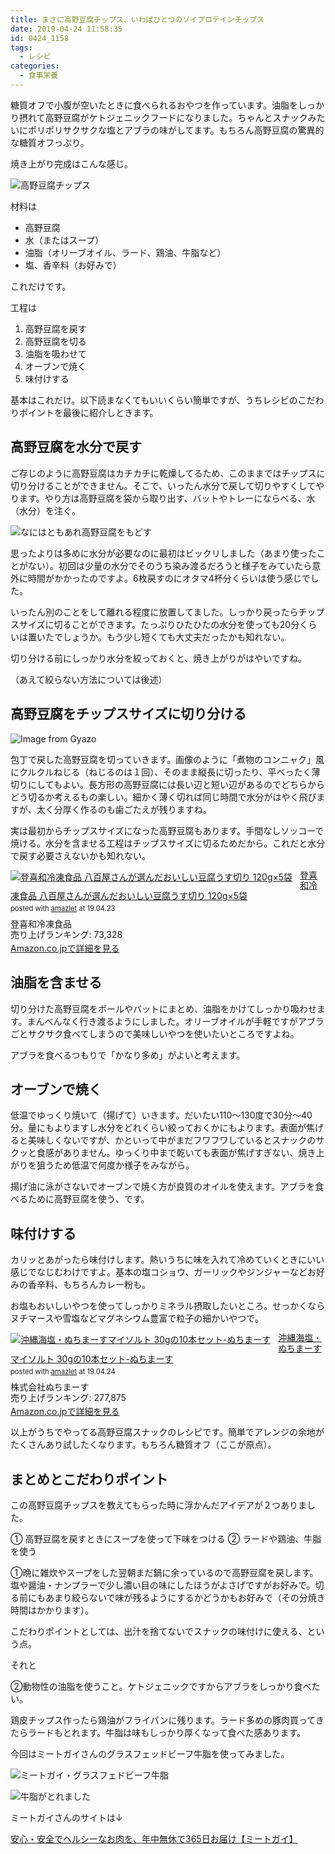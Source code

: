 ```yaml
---
title: まさに高野豆腐チップス、いわばひとつのソイプロテインチップス
date: 2019-04-24 11:58:35
id: 0424_1158
tags:
  - レシピ
categories:
  - 食事栄養
---
```

糖質オフで小腹が空いたときに食べられるおやつを作っています。油脂をしっかり摂れて高野豆腐がケトジェニックフードになりました。ちゃんとスナックみたいにポリポリサクサクな塩とアブラの味がしてます。もちろん高野豆腐の驚異的な糖質オフっぷり。
<!--more-->

焼き上がり完成はこんな感じ。

![高野豆腐チップス](https://i.gyazo.com/5bb264447c7f63039c50c79297075096.jpg)

材料は

 - 高野豆腐
 - 水（またはスープ）
 - 油脂（オリーブオイル、ラード、鶏油、牛脂など）
 - 塩、香辛料（お好みで）

これだけです。

工程は
1. 高野豆腐を戻す
2. 高野豆腐を切る
3. 油脂を吸わせて
4. オーブンで焼く
5. 味付けする

基本はこれだけ。以下読まなくてもいいくらい簡単ですが、うちレシピのこだわりポイントを最後に紹介しときます。

## 高野豆腐を水分で戻す

ご存じのように高野豆腐はカチカチに乾燥してるため、このままではチップスに切り分けることができません。そこで、いったん水分で戻して切りやすくしてやります。やり方は高野豆腐を袋から取り出す、バットやトレーにならべる、水（水分）を注ぐ。

![なにはともあれ高野豆腐をもどす](https://i.gyazo.com/c4577e997ca3c0447945920b9a666d95.jpg)


思ったよりは多めに水分が必要なのに最初はビックリしました（あまり使ったことがない）。初回は少量の水分でそのうち染み渡るだろうと様子をみていたら意外に時間がかかったのですよ。6枚戻すのにオタマ4杯分くらいは使う感じでした。

いったん別のことをして離れる程度に放置してました。しっかり戻ったらチップスサイズに切ることができます。たっぷりひたひたの水分を使っても20分くらいは置いたでしょうか。もう少し短くても大丈夫だったかも知れない。

切り分ける前にしっかり水分を絞っておくと、焼き上がりがはやいですね。

（あえて絞らない方法については後述）

## 高野豆腐をチップスサイズに切り分ける

![Image from Gyazo](https://i.gyazo.com/c9b85b66306926d021bae4bae3a4ab8b.jpg)

包丁で戻した高野豆腐を切っていきます。画像のように「煮物のコンニャク」風にクルクルねじる（ねじるのは１回）、そのまま縦長に切ったり、平べったく薄切りにしてもよい。長方形の高野豆腐には長い辺と短い辺があるのでどちらからどう切るか考えるもの楽しい。細かく薄く切れば同じ時間で水分がはやく飛びますが、太く分厚く作るのも歯ごたえが残りますね。

実は最初からチップスサイズになった高野豆腐もあります。手間なしソッコーで焼ける。水分を含ませる工程はチップスサイズに切るためだから。これだと水分で戻す必要さえないかも知れない。

<div class="amazlet-box" style="margin-bottom:0px;"><div class="amazlet-image" style="float:left;margin:0px 12px 1px 0px;"><a href="https://www.amazon.co.jp/exec/obidos/ASIN/B06XX6TBGH/ujina-22/ref=nosim/" name="amazletlink" target="_blank"><img src="https://images-fe.ssl-images-amazon.com/images/I/51cu7pCWf1L._SL160_.jpg" alt="登喜和冷凍食品 八百屋さんが選んだおいしい豆腐うす切り 120g×5袋" style="border: none;" /></a></div><div class="amazlet-info" style="line-height:120%; margin-bottom: 10px"><div class="amazlet-name" style="margin-bottom:10px;line-height:120%"><a href="https://www.amazon.co.jp/exec/obidos/ASIN/B06XX6TBGH/ujina-22/ref=nosim/" name="amazletlink" target="_blank">登喜和冷凍食品 八百屋さんが選んだおいしい豆腐うす切り 120g×5袋</a><div class="amazlet-powered-date" style="font-size:80%;margin-top:5px;line-height:120%">posted with <a href="https://www.amazlet.com/" title="amazlet" target="_blank">amazlet</a> at 19.04.23</div></div><div class="amazlet-detail">登喜和冷凍食品 <br />売り上げランキング: 73,328<br /></div><div class="amazlet-sub-info" style="float: left;"><div class="amazlet-link" style="margin-top: 5px"><a href="https://www.amazon.co.jp/exec/obidos/ASIN/B06XX6TBGH/ujina-22/ref=nosim/" name="amazletlink" target="_blank">Amazon.co.jpで詳細を見る</a></div></div></div><div class="amazlet-footer" style="clear: left"></div></div>

<p>

## 油脂を含ませる

切り分けた高野豆腐をボールやバットにまとめ、油脂をかけてしっかり吸わせます。まんべんなく行き渡るようにしました。オリーブオイルが手軽ですがアブラごとサクサク食べてしまうので美味しいやつを使いたいところですよね。

アブラを食べるつもりで「かなり多め」がよいと考えます。

## オーブンで焼く

低温でゆっくり焼いて（揚げて）いきます。だいたい110〜130度で30分〜40分。量にもよりますし水分をどれくらい絞っておくかにもよります。表面が焦げると美味しくないですが、かといって中がまだフワフワしているとスナックのサクッと食感がありません。ゆっくり中まで乾いても表面が焦げすぎない、焼き上がりを狙うため低温で何度か様子をみながら。

揚げ油に泳がさないでオーブンで焼く方が良質のオイルを使えます。アブラを食べるために高野豆腐を使う、です。

## 味付けする

カリッとあがったら味付けします。熱いうちに味を入れて冷めていくときにいい感じでなじむわけですよ。基本の塩コショウ、ガーリックやジンジャーなどお好みの香辛料、もちろんカレー粉も。

お塩もおいしいやつを使ってしっかりミネラル摂取したいところ。せっかくならヌチマースや雪塩などマグネシウム豊富で粒子の細かいやつで。

<div class="amazlet-box" style="margin-bottom:0px;"><div class="amazlet-image" style="float:left;margin:0px 12px 1px 0px;"><a href="https://www.amazon.co.jp/exec/obidos/ASIN/B01B5SYHZE/ujina-22/ref=nosim/" name="amazletlink" target="_blank"><img src="https://images-fe.ssl-images-amazon.com/images/I/41qmNdoOJOL._SL160_.jpg" alt="沖縄海塩・ぬちまーすマイソルト 30gの10本セット-ぬちまーす" style="border: none;" /></a></div><div class="amazlet-info" style="line-height:120%; margin-bottom: 10px"><div class="amazlet-name" style="margin-bottom:10px;line-height:120%"><a href="https://www.amazon.co.jp/exec/obidos/ASIN/B01B5SYHZE/ujina-22/ref=nosim/" name="amazletlink" target="_blank">沖縄海塩・ぬちまーすマイソルト 30gの10本セット-ぬちまーす</a><div class="amazlet-powered-date" style="font-size:80%;margin-top:5px;line-height:120%">posted with <a href="https://www.amazlet.com/" title="amazlet" target="_blank">amazlet</a> at 19.04.24</div></div><div class="amazlet-detail">株式会社ぬちまーす <br />売り上げランキング: 277,875<br /></div><div class="amazlet-sub-info" style="float: left;"><div class="amazlet-link" style="margin-top: 5px"><a href="https://www.amazon.co.jp/exec/obidos/ASIN/B01B5SYHZE/ujina-22/ref=nosim/" name="amazletlink" target="_blank">Amazon.co.jpで詳細を見る</a></div></div></div><div class="amazlet-footer" style="clear: left"></div></div>

以上がうちでやってる高野豆腐スナックのレシピです。簡単でアレンジの余地がたくさんあり試したくなります。もちろん糖質オフ（ここが原点）。

## まとめとこだわりポイント

この高野豆腐チップスを教えてもらった時に浮かんだアイデアが２つありました。

① 高野豆腐を戻すときにスープを使って下味をつける
② ラードや鶏油、牛脂を使う

①晩に雑炊やスープをした翌朝まだ鍋に余っているので高野豆腐を戻します。塩や醤油・ナンプラーで少し濃い目の味にしたほうがよさげですがお好みで。切る前にもあまり絞らないで味が残るようにするかどうかもお好みで（その分焼き時間はかかります）。

こだわりポイントとしては、出汁を捨てないでスナックの味付けに使える、という点。

それと

②動物性の油脂を使うこと。ケトジェニックですからアブラをしっかり食べたい。

鶏皮チップス作ったら鶏油がフライパンに残ります。ラード多めの豚肉買ってきたらラードもとれます。牛脂は味もしっかり厚くなって食べた感あります。

今回はミートガイさんのグラスフェッドビーフ牛脂を使ってみました。

![ミートガイ・グラスフェドビーフ牛脂](https://i.gyazo.com/822bcfca23a58793a689dbf1d64d6fb0.jpg)

![牛脂がとれました](https://i.gyazo.com/99bf98fc8bfbc20390b6267fbba929bd.jpg)

ミートガイさんのサイトは↓

<a href="https://px.a8.net/svt/ejp?a8mat=35DFWQ+CEJ596+462S+5YRHE" target="_blank" rel="nofollow">安心・安全でヘルシーなお肉を、年中無休で365日お届け【ミートガイ】</a>
<img border="0" width="1" height="1" src="https://www12.a8.net/0.gif?a8mat=35DFWQ+CEJ596+462S+5YRHE" alt="">
